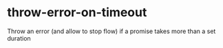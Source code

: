 # throw-error-on-timeout
Throw an error (and allow to stop flow) if a promise takes more than a set duration
